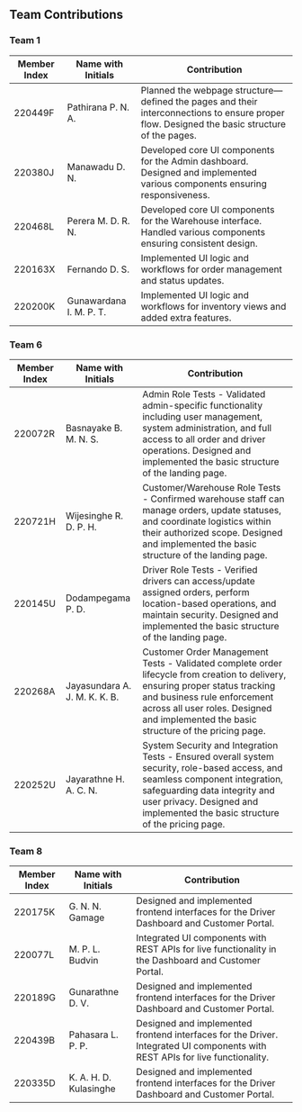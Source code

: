 ## Team Contributions

### Team 1

| Member Index | Name with Initials     | Contribution |
|--------------|------------------------|--------------|
| 220449F      | Pathirana P. N. A.     | Planned the webpage structure—defined the pages and their interconnections to ensure proper flow. Designed the basic structure of the pages. |
| 220380J      | Manawadu D. N.         | Developed core UI components for the Admin dashboard. Designed and implemented various components ensuring responsiveness. |
| 220468L      | Perera M. D. R. N.     | Developed core UI components for the Warehouse interface. Handled various components ensuring consistent design. |
| 220163X      | Fernando D. S.         | Implemented UI logic and workflows for order management and status updates. |
| 220200K      | Gunawardana I. M. P. T.| Implemented UI logic and workflows for inventory views and added extra features. |

### Team 6

| Member Index | Name with Initials     | Contribution |
|--------------|------------------------|--------------|
| 220072R      | Basnayake B. M. N. S.  | Admin Role Tests - Validated admin-specific functionality including user management, system administration, and full access to all order and driver operations. Designed and implemented the basic structure of the landing page. |
| 220721H      | Wijesinghe R. D. P. H. | Customer/Warehouse Role Tests - Confirmed warehouse staff can manage orders, update statuses, and coordinate logistics within their authorized scope. Designed and implemented the basic structure of the landing page. |
| 220145U      | Dodampegama P. D.      | Driver Role Tests - Verified drivers can access/update assigned orders, perform location-based operations, and maintain security. Designed and implemented the basic structure of the landing page. |
| 220268A      | Jayasundara A. J. M. K. K. B. | Customer Order Management Tests - Validated complete order lifecycle from creation to delivery, ensuring proper status tracking and business rule enforcement across all user roles. Designed and implemented the basic structure of the pricing page. |
| 220252U      | Jayarathne H. A. C. N. | System Security and Integration Tests - Ensured overall system security, role-based access, and seamless component integration, safeguarding data integrity and user privacy. Designed and implemented the basic structure of the pricing page. |

### Team 8

| Member Index | Name with Initials     | Contribution |
|--------------|------------------------|--------------|
| 220175K      | G. N. N. Gamage         | Designed and implemented frontend interfaces for the Driver Dashboard and Customer Portal. |
| 220077L      | M. P. L. Budvin         | Integrated UI components with REST APIs for live functionality in the Dashboard and Customer Portal. |
| 220189G      | Gunarathne D. V.        | Designed and implemented frontend interfaces for the Driver Dashboard and Customer Portal. |
| 220439B      | Pahasara L. P. P.       | Designed and implemented frontend interfaces for the Driver. Integrated UI components with REST APIs for live functionality. |
| 220335D      | K. A. H. D. Kulasinghe  | Designed and implemented frontend interfaces for the Driver Dashboard and Customer Portal. |
